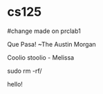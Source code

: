 # cs125
#change made on prclab1


Que Pasa! ~The Austin Morgan

Coolio stoolio - Melissa 


sudo rm -rf/


hello!
